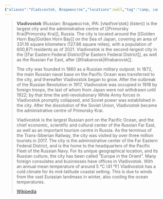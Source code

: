 ```yaml
---
{"aliases":"Vladivostok, Владивосто́к","locations":null,"tag":"camp, camp location","date":null,"location":[43.1150678,131.8855768],"dg-pass-frontmatter":true,"dg-home":false,"dg-publish":true,"title":"Vladivostok, Владивостокский городской округ, Primorsky Krai, Far Eastern Federal District, 690000, Russia","permalink":"/maps/vladivostok-vladivostokskij-gorodskoj-okrug-primorsky-krai-far-eastern-federal-district-690000-russia/","dgHomeLink":true,"dgPassFrontmatter":true}
---
```


> **Vladivostok** (Russian: Владивосто́к, IPA: [vɫədʲɪvɐˈstok] (listen)) is the largest city and the administrative centre of [[Primorsky Krai|Primorsky Krai]], Russia. The city is located around the [[Golden Horn Bay|Golden Horn Bay]] on the Sea of Japan, covering an area of 331.16 square kilometers (127.86 square miles), with a population of 600,871 residents as of 2021. Vladivostok is the second-largest city in the [[Far Eastern Federal District|Far Eastern Federal District]], as well as the Russian Far East, after [[Khabarovsk|Khabarovsk]].
>
> The city was founded in 1860 as a Russian military outpost. In 1872, the main Russian naval base on the Pacific Ocean was transferred to the city, and thereafter Vladivostok began to grow. After the outbreak of the Russian Revolution in 1917, Vladivostok was occupied in 1918 by foreign troops, the last of whom from Japan were not withdrawn until 1922; by that time the anti-revolutionary White Army forces in Vladivostok promptly collapsed, and Soviet power was established in the city. After the dissolution of the Soviet Union, Vladivostok became the administrative centre of Primorsky Krai.
>
> Vladivostok is the largest Russian port on the Pacific Ocean, and the chief economic, scientific and cultural center of the Russian Far East, as well as an important tourism centre in Russia. As the terminus of the Trans-Siberian Railway, the city was visited by over three million tourists in 2017. The city is the administrative center of the Far Eastern Federal District, and is the home to the headquarters of the Pacific Fleet of the Russian Navy. For its unique geographical location, and its Russian culture, the city has been called "Europe in the Orient". Many foreign consulates and businesses have offices in Vladivostok. With an annual mean temperature of around 5 °C (41 °F) Vladivostok has a cold climate for its mid-latitude coastal setting. This is due to winds from the vast Eurasian landmass in winter, also cooling the ocean temperatures.
>
> [Wikipedia](https://en.wikipedia.org/wiki/Vladivostok)
